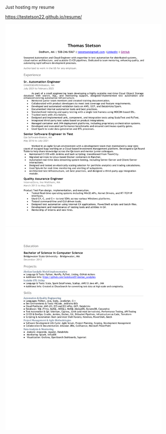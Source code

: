 Just hosting my resume

https://testetson22.github.io/resume/

[![](./Thomas-Stetson_resume-1.png)](Thomas-Stetson_resume.pdf)
[![](./Thomas-Stetson_resume-2.png)](Thomas-Stetson_resume.pdf)